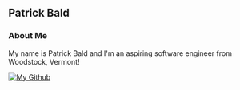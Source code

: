 
## Patrick Bald

### About Me

My name is Patrick Bald and I'm an aspiring software engineer from Woodstock, Vermont!

[![My Github](https://github-readme-stats.vercel.app/api?username=patrickbald)](https://github.com/patrickbald/github-readme-stats)

<!--
**patrickbald/patrickbald** is a ✨ _special_ ✨ repository because its `README.md` (this file) appears on your GitHub profile.

Here are some ideas to get you started:

- 🔭 I’m currently working on ...
- 🌱 I’m currently learning ...
- 👯 I’m looking to collaborate on ...
- 🤔 I’m looking for help with ...
- 💬 Ask me about ...
- 📫 How to reach me: ...
- 😄 Pronouns: ...
- ⚡ Fun fact: ...
-->





